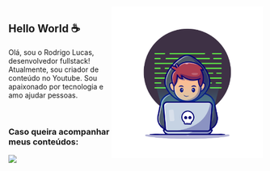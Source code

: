 <img src="logo.png"   width="300px" min-width="300px" max-width="300px" align="right" alt="Logo Rodrigo Lucas">

<h2>Hello World ☕</h2>

<p>Olá, sou o Rodrigo Lucas, desenvolvedor fullstack! Atualmente, sou criador de conteúdo no Youtube. Sou apaixonado por tecnologia e amo ajudar pessoas.</p>

</br>

<h3>Caso queira acompanhar meus conteúdos:</h3>

<div align="left">
  <a href="https://www.youtube.com/channel/UCd70qIQEo_ugf1NMuHRSu5A" alt="YouTube">
    <img src="https://img.shields.io/badge/-YouTube-ff3a5e?style=for-the-badge&logo=YouTube&logoColor=FFF"/>
  </a>
</div>
